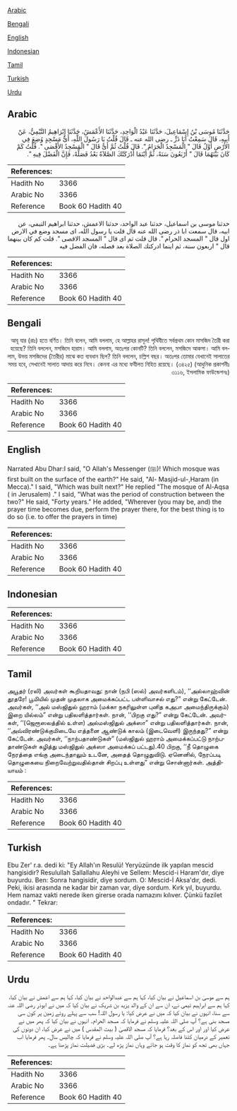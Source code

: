 [Arabic](#arabic)

[Bengali](#bengali)

[English](#english)

[Indonesian](#indonesian)

[Tamil](#tamil)

[Turkish](#turkish)

[Urdu](#urdu)

## Arabic


<div dir="rtl" lang="ar" style={{fontSize:'larger',backgroundColor:'#f8f9fa',padding:20}}>
حَدَّثَنَا مُوسَى بْنُ إِسْمَاعِيلَ، حَدَّثَنَا عَبْدُ الْوَاحِدِ، حَدَّثَنَا الأَعْمَشُ، حَدَّثَنَا إِبْرَاهِيمُ التَّيْمِيُّ، عَنْ أَبِيهِ، قَالَ سَمِعْتُ أَبَا ذَرٍّ ـ رضى الله عنه ـ قَالَ قُلْتُ يَا رَسُولَ اللَّهِ، أَىُّ مَسْجِدٍ وُضِعَ فِي الأَرْضِ أَوَّلُ قَالَ ‏"‏ الْمَسْجِدُ الْحَرَامُ ‏"‏‏.‏ قَالَ قُلْتُ ثُمَّ أَىٌّ قَالَ ‏"‏ الْمَسْجِدُ الأَقْصَى ‏"‏‏.‏ قُلْتُ كَمْ كَانَ بَيْنَهُمَا قَالَ ‏"‏ أَرْبَعُونَ سَنَةً، ثُمَّ أَيْنَمَا أَدْرَكَتْكَ الصَّلاَةُ بَعْدُ فَصَلِّهْ، فَإِنَّ الْفَضْلَ فِيهِ ‏"‏‏.‏
</div>
<div style={{backgroundColor:'#f8f9fa',padding:20, marginBottom: 10}}><table> <thead> <tr> <th>References:</th> <th></th> </tr> </thead> <tbody><tr><td>Hadith No</td><td>3366</td></tr><tr><td>Arabic No</td><td>3366</td></tr><tr><td>Reference</td><td>Book 60 Hadith 40</td></tr></tbody></table></div>


<div dir="rtl" lang="ar" style={{fontSize:'larger',backgroundColor:'#f8f9fa',padding:20}}>
حدثنا موسى بن اسماعيل، حدثنا عبد الواحد، حدثنا الاعمش، حدثنا ابراهيم التيمي، عن ابيه، قال سمعت ابا ذر رضى الله عنه قال قلت يا رسول الله، اى مسجد وضع في الارض اول قال " المسجد الحرام ". قال قلت ثم اى قال " المسجد الاقصى ". قلت كم كان بينهما قال " اربعون سنة، ثم اينما ادركتك الصلاة بعد فصله، فان الفضل فيه
</div>
<div style={{backgroundColor:'#f8f9fa',padding:20, marginBottom: 10}}><table> <thead> <tr> <th>References:</th> <th></th> </tr> </thead> <tbody><tr><td>Hadith No</td><td>3366</td></tr><tr><td>Arabic No</td><td>3366</td></tr><tr><td>Reference</td><td>Book 60 Hadith 40</td></tr></tbody></table></div>

## Bengali


<div dir="rtl" lang="bn" style={{fontSize:'larger',backgroundColor:'#f8f9fa',padding:20}}>
আবূ যার (রাঃ) হতে বর্ণিত। তিনি বলেন, আমি বললাম, হে আল্লাহর রাসূল! পৃথিবীতে সর্বপ্রথম কোন মাসজিদ তৈরী করা হয়েছে? তিনি বললেন, মসজিদে হারাম। আমি বললাম, অতঃপর কোনটি? তিনি বললেন, মসজিদে আকসা। আমি বললাম, উভয় মসজিদের (তৈরীর) মাঝে কত ব্যবধান ছিল? তিনি বললেন, চল্লিশ বছর। অতঃপর তোমার যেখানেই সালাতের সময় হবে, সেখানেই সালাত আদায় করে নিবে। কেননা এর মধ্যে ফযীলত নিহিত রয়েছে। (৩৪২৫) (আধুনিক প্রকাশনীঃ ৩১১৬, ইসলামিক ফাউন্ডেশনঃ)
</div>
<div style={{backgroundColor:'#f8f9fa',padding:20, marginBottom: 10}}><table> <thead> <tr> <th>References:</th> <th></th> </tr> </thead> <tbody><tr><td>Hadith No</td><td>3366</td></tr><tr><td>Arabic No</td><td>3366</td></tr><tr><td>Reference</td><td>Book 60 Hadith 40</td></tr></tbody></table></div>

## English


<div dir="ltr" lang="en" style={{fontSize:'larger',backgroundColor:'#f8f9fa',padding:20}}>
Narrated Abu Dhar:I said, "O Allah's Messenger (ﷺ)! Which mosque was first built on the surface of the earth?" He said, "Al- Masjid-ul-,Haram (in Mecca)." I said, "Which was built next?" He replied "The mosque of Al-Aqsa ( in Jerusalem) ." I said, "What was the period of construction between the two?" He said, "Forty years." He added, "Wherever (you may be, and) the prayer time becomes due, perform the prayer there, for the best thing is to do so (i.e. to offer the prayers in time)
</div>
<div style={{backgroundColor:'#f8f9fa',padding:20, marginBottom: 10}}><table> <thead> <tr> <th>References:</th> <th></th> </tr> </thead> <tbody><tr><td>Hadith No</td><td>3366</td></tr><tr><td>Arabic No</td><td>3366</td></tr><tr><td>Reference</td><td>Book 60 Hadith 40</td></tr></tbody></table></div>

## Indonesian


<div dir="ltr" lang="id" style={{fontSize:'larger',backgroundColor:'#f8f9fa',padding:20}}>

</div>
<div style={{backgroundColor:'#f8f9fa',padding:20, marginBottom: 10}}><table> <thead> <tr> <th>References:</th> <th></th> </tr> </thead> <tbody><tr><td>Hadith No</td><td>3366</td></tr><tr><td>Arabic No</td><td>3366</td></tr><tr><td>Reference</td><td>Book 60 Hadith 40</td></tr></tbody></table></div>

## Tamil


<div dir="ltr" lang="ta" style={{fontSize:'larger',backgroundColor:'#f8f9fa',padding:20}}>
அபூதர் (ரலி) அவர்கள் கூறியதாவது: நான் (நபி (ஸல்) அவர்களிடம்), ‘‘அல்லாஹ்வின் தூதரே! பூமியில் முதன் முதலாக அமைக்கப்பட்ட பள்ளிவாசல் எது?” என்று கேட்டேன். அவர்கள், ‘‘அல் மஸ்ஜிதுல் ஹராம் (மக்கா நகரிலுள்ள புனித கஅபா அமைந்திருக்கும்) இறை யில்லம்” என்று பதிலளித்தார்கள். நான், ‘‘பிறகு எது?” என்று கேட்டேன். அவர்கள், ‘‘(ஜெரூஸலத்தில் உள்ள) அல்மஸ்ஜிதுல் அக்ஸா” என்று பதிலளித்தார்கள். நான், ‘‘அவ்விரண்டுக்குமிடையே எத்தனை ஆண்டுக் காலம் (இடைவெளி) இருந்தது?” என்று கேட்டேன். அவர்கள், ‘‘நாற்பதாண்டுகள்” (மஸ்ஜிதுல் ஹராம் அமைக்கப்பட்டு நாற்பதாண்டுகள் கழித்து மஸ்ஜிதுல் அக்ஸா அமைக்கப் பட்டது).40 பிறகு, ‘‘நீ தொழுகை நேரத்தை எங்கு அடைந்தாலும் உடனே, அதைத் தொழுதுவிடு. ஏனெனில், நேரப்படி தொழுகையை நிறைவேற்றுவதில்தான் சிறப்பு உள்ளது” என்று சொன்னார்கள். அத்தியாயம் :
</div>
<div style={{backgroundColor:'#f8f9fa',padding:20, marginBottom: 10}}><table> <thead> <tr> <th>References:</th> <th></th> </tr> </thead> <tbody><tr><td>Hadith No</td><td>3366</td></tr><tr><td>Arabic No</td><td>3366</td></tr><tr><td>Reference</td><td>Book 60 Hadith 40</td></tr></tbody></table></div>

## Turkish


<div dir="ltr" lang="tr" style={{fontSize:'larger',backgroundColor:'#f8f9fa',padding:20}}>
Ebu Zer' r.a. dedi ki: "Ey Allah'ın Resulü! Yeryüzünde ilk yapılan mescid hangisidir? Resulullah Sallallahu Aleyhi ve Sellem: Mescid-i Haram'dır, diye buyurdu. Ben: Sonra hangisidir, diye sordum. O: Mescid-İ Aksa'dır, dedi. Peki, ikisi arasında ne kadar bir zaman var, diye sordum. Kırk yıl, buyurdu. Hem namaz vakti nerede iken girerse orada namazını kılıver. Çünkü fazilet ondadır. " Tekrar:
</div>
<div style={{backgroundColor:'#f8f9fa',padding:20, marginBottom: 10}}><table> <thead> <tr> <th>References:</th> <th></th> </tr> </thead> <tbody><tr><td>Hadith No</td><td>3366</td></tr><tr><td>Arabic No</td><td>3366</td></tr><tr><td>Reference</td><td>Book 60 Hadith 40</td></tr></tbody></table></div>

## Urdu


<div dir="rtl" lang="ur" style={{fontSize:'larger',backgroundColor:'#f8f9fa',padding:20}}>
ہم سے موسیٰ بن اسماعیل نے بیان کیا، کہا ہم سے عبدالواحد نے بیان کیا، کہا ہم سے اعمش نے بیان کیا، کہا ہم سے ابراہیم تیمی نے، ان سے ان کے والد یزید بن شریک نے بیان کیا کہ میں نے ابوذر رضی اللہ عنہ سے سنا، انہوں نے بیان کیا کہ میں نے عرض کیا: یا رسول اللہ! سب سے پہلے روئے زمین پر کون سی مسجد بنی ہے؟ آپ صلی اللہ علیہ وسلم نے فرمایا کہ مسجد الحرام۔ انہوں نے بیان کیا کہ پھر میں نے عرض کیا اور اور اس کے بعد؟ فرمایا کہ مسجد الاقصیٰ ( بیت المقدس ) میں نے عرض کیا، ان دونوں کی تعمیر کے درمیان کتنا فاصلہ رہا ہے؟ آپ صلی اللہ علیہ وسلم نے فرمایا کہ چالیس سال۔ پھر فرمایا اب جہاں بھی تجھ کو نماز کا وقت ہو جائے وہاں نماز پڑھ لے۔ بڑی فضیلت نماز پڑھنا ہے۔
</div>
<div style={{backgroundColor:'#f8f9fa',padding:20, marginBottom: 10}}><table> <thead> <tr> <th>References:</th> <th></th> </tr> </thead> <tbody><tr><td>Hadith No</td><td>3366</td></tr><tr><td>Arabic No</td><td>3366</td></tr><tr><td>Reference</td><td>Book 60 Hadith 40</td></tr></tbody></table></div>